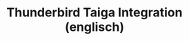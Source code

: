 ---
title: Thunderbird Taiga Integration (englisch)
description: Convert Thunderbirds mails to user stories, tasks and tickets for the Taiga project management system.

published: 2018-03-06
excludeFromSitemap: true

tags:
  - Thunderbird
  - Taiga.io

categories:
  - Open Source Projects

---